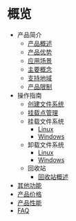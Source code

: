 # 概览

* 产品简介
    * [产品概述](/ufs/ufs_manual_instruction/summarize)
    * [产品优势](/ufs/ufs_manual_instruction/advantage)
    * [应用场景](/ufs/ufs_manual_instruction/application)
    * [主要概念](/ufs/ufs_manual_instruction/concept)
    * [支持地域](/ufs/ufs_manual_instruction/region)
    * [产品限制](/ufs/ufs_manual_instruction/limit)
* 操作指南
    * [创建文件系统](/ufs/ufs_guide/create)
    * [挂载点管理](/ufs/ufs_guide/mount_point)
    * 挂载文件系统
      * [Linux](/ufs/ufs_guide/linux_mount)
      * [Windows](/ufs/ufs_guide/windows_mount)
    * 卸载文件系统
      * [Linux](/ufs/ufs_guide/linux_umount)
      * [Windows](/ufs/ufs_guide/windows_umount)
    * 回收站
      * [回收站概述](/ufs/ufs_guide/recycle_bin)
* [其他功能](/ufs/other)
* [产品价格](/ufs/price)
* [产品性能](/ufs/performance)
* [FAQ](/ufs/faq)
